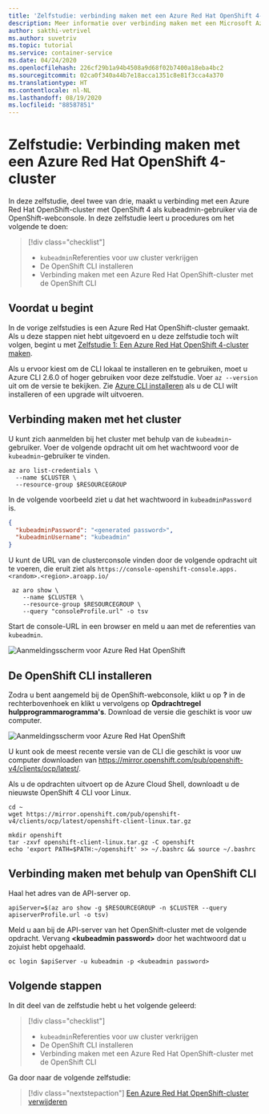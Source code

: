```yaml
---
title: 'Zelfstudie: verbinding maken met een Azure Red Hat OpenShift 4-cluster'
description: Meer informatie over verbinding maken met een Microsoft Azure Red Hat OpenShift-cluster
author: sakthi-vetrivel
ms.author: suvetriv
ms.topic: tutorial
ms.service: container-service
ms.date: 04/24/2020
ms.openlocfilehash: 226cf29b1a94b4508a9d68f02b7400a18eba4bc2
ms.sourcegitcommit: 02ca0f340a44b7e18acca1351c8e81f3cca4a370
ms.translationtype: HT
ms.contentlocale: nl-NL
ms.lasthandoff: 08/19/2020
ms.locfileid: "88587851"
---
```

# <a name="tutorial-connect-to-an-azure-red-hat-openshift-4-cluster"></a>Zelfstudie: Verbinding maken met een Azure Red Hat OpenShift 4-cluster

In deze zelfstudie, deel twee van drie, maakt u verbinding met een Azure Red Hat OpenShift-cluster met OpenShift 4 als kubeadmin-gebruiker via de OpenShift-webconsole. In deze zelfstudie leert u procedures om het volgende te doen:
> [!div class="checklist"]
> * `kubeadmin`Referenties voor uw cluster verkrijgen
> * De OpenShift CLI installeren
> * Verbinding maken met een Azure Red Hat OpenShift-cluster met de OpenShift CLI

## <a name="before-you-begin"></a>Voordat u begint

In de vorige zelfstudies is een Azure Red Hat OpenShift-cluster gemaakt. Als u deze stappen niet hebt uitgevoerd en u deze zelfstudie toch wilt volgen, begint u met [Zelfstudie 1: Een Azure Red Hat OpenShift 4-cluster maken](tutorial-create-cluster.md).

Als u ervoor kiest om de CLI lokaal te installeren en te gebruiken, moet u Azure CLI 2.6.0 of hoger gebruiken voor deze zelfstudie. Voer `az --version` uit om de versie te bekijken. Zie [Azure CLI installeren](https://docs.microsoft.com/cli/azure/install-azure-cli?view=azure-cli-latest) als u de CLI wilt installeren of een upgrade wilt uitvoeren.

## <a name="connect-to-the-cluster"></a>Verbinding maken met het cluster

U kunt zich aanmelden bij het cluster met behulp van de `kubeadmin`-gebruiker.  Voer de volgende opdracht uit om het wachtwoord voor de `kubeadmin`-gebruiker te vinden.

```azurecli-interactive
az aro list-credentials \
  --name $CLUSTER \
  --resource-group $RESOURCEGROUP
```

In de volgende voorbeeld ziet u dat het wachtwoord in `kubeadminPassword` is.

```json
{
  "kubeadminPassword": "<generated password>",
  "kubeadminUsername": "kubeadmin"
}
```

U kunt de URL van de clusterconsole vinden door de volgende opdracht uit te voeren, die eruit ziet als `https://console-openshift-console.apps.<random>.<region>.aroapp.io/`

```azurecli-interactive
 az aro show \
    --name $CLUSTER \
    --resource-group $RESOURCEGROUP \
    --query "consoleProfile.url" -o tsv
```

Start de console-URL in een browser en meld u aan met de referenties van `kubeadmin`.

![Aanmeldingsscherm voor Azure Red Hat OpenShift](media/aro4-login.png)

## <a name="install-the-openshift-cli"></a>De OpenShift CLI installeren

Zodra u bent aangemeld bij de OpenShift-webconsole, klikt u op **?** in de rechterbovenhoek en klikt u vervolgens op **Opdrachtregel hulpprogrammarogramma's**. Download de versie die geschikt is voor uw computer.

![Aanmeldingsscherm voor Azure Red Hat OpenShift](media/aro4-download-cli.png)

U kunt ook de meest recente versie van de CLI die geschikt is voor uw computer downloaden van <https://mirror.openshift.com/pub/openshift-v4/clients/ocp/latest/>.

Als u de opdrachten uitvoert op de Azure Cloud Shell, downloadt u de nieuwste OpenShift 4 CLI voor Linux.

```azurecli-interactive
cd ~
wget https://mirror.openshift.com/pub/openshift-v4/clients/ocp/latest/openshift-client-linux.tar.gz

mkdir openshift
tar -zxvf openshift-client-linux.tar.gz -C openshift
echo 'export PATH=$PATH:~/openshift' >> ~/.bashrc && source ~/.bashrc
```

## <a name="connect-using-the-openshift-cli"></a>Verbinding maken met behulp van OpenShift CLI

Haal het adres van de API-server op.

```azurecli-interactive
apiServer=$(az aro show -g $RESOURCEGROUP -n $CLUSTER --query apiserverProfile.url -o tsv)
```

Meld u aan bij de API-server van het OpenShift-cluster met de volgende opdracht. Vervang **\<kubeadmin password>** door het wachtwoord dat u zojuist hebt opgehaald.

```azurecli-interactive
oc login $apiServer -u kubeadmin -p <kubeadmin password>
```

## <a name="next-steps"></a>Volgende stappen

In dit deel van de zelfstudie hebt u het volgende geleerd:
> [!div class="checklist"]
> * `kubeadmin`Referenties voor uw cluster verkrijgen
> * De OpenShift CLI installeren
> * Verbinding maken met een Azure Red Hat OpenShift-cluster met de OpenShift CLI

Ga door naar de volgende zelfstudie:
> [!div class="nextstepaction"]
> [Een Azure Red Hat OpenShift-cluster verwijderen](tutorial-delete-cluster.md)
